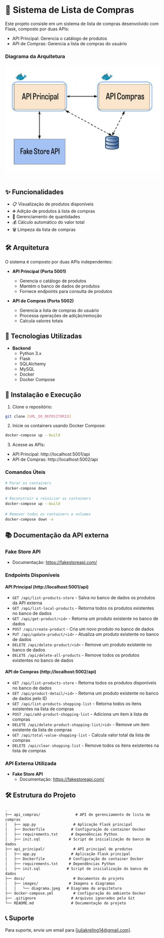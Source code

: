 # 🛒 Sistema de Lista de Compras

Este projeto consiste em um sistema de lista de compras desenvolvido com Flask, composto por duas APIs:
- API Principal: Gerencia o catálogo de produtos
- API de Compras: Gerencia a lista de compras do usuário


### Diagrama da Arquitetura
![Diagrama da Arquitetura](docs/images/diagrama.jpeg)

## ✨ Funcionalidades

- 📋 Visualização de produtos disponíveis
- ➕ Adição de produtos à lista de compras
- 🔄 Gerenciamento de quantidades
- 💰 Cálculo automático do valor total
- 🗑️ Limpeza da lista de compras

## 🛠️ Arquitetura

O sistema é composto por duas APIs independentes:

- **API Principal (Porta 5001)**
  - Gerencia o catálogo de produtos
  - Mantém o banco de dados de produtos
  - Fornece endpoints para consulta de produtos

- **API de Compras (Porta 5002)**
  - Gerencia a lista de compras do usuário
  - Processa operações de adição/remoção
  - Calcula valores totais

## 🚀 Tecnologias Utilizadas

- **Backend**
  - Python 3.x
  - Flask
  - SQLAlchemy
  - MySQL
  - Docker
  - Docker Compose

## 🔧 Instalação e Execução

1. Clone o repositório:
```bash
git clone [URL_DO_REPOSITORIO]
```

2. Inicie os containers usando Docker Compose:
```bash
docker-compose up --build
```

3. Acesse as APIs:
- API Principal: http://localhost:5001/api
- API de Compras: http://localhost:5002/api

### Comandos Úteis

```bash
# Parar os containers
docker-compose down

# Reconstruir e reiniciar os containers
docker-compose up --build

# Remover todos os containers e volumes
docker-compose down -v
```

## 📚 Documentação da API externa

### Fake Store API
- Documentação: https://fakestoreapi.com/


### Endpoints Disponíveis

#### API Principal (http://localhost:5001/api)
- `GET /api/list-products-store` - Salva no banco de dados os produtos da API externa
- `GET /api/list-local-products` - Retorna todos os produtos existentes no banco de dados
- `GET /api/get-product/<id>` - Retorna um produto existente no banco de dados
- `POST /api/create-product` - Cria um novo produto no banco de dados
- `PUT /api/update-product/<id>` - Atualiza um produto existente no banco de dados
- `DELETE /api/delete-product/<id>` - Remove um produto existente no banco de dados
- `DELETE /api/delete-all-products` - Remove todos os produtos existentes no banco de dados

#### API de Compras (http://localhost:5002/api)
- `GET /api/list-products-store` - Retorna todos os produtos disponíveis no banco de dados
- `GET /api/product-detail/<id>` - Retorna um produto existente no banco de dados pelo ID
- `GET /api/list-products-shopping-list` - Retorna todos os itens existentes na lista de compras
- `POST /api/add-product-shopping-list` - Adiciona um item à lista de compras
- `DELETE /api/delete-product-shopping-list/<id>` - Remove um item existente da lista de compras
- `GET /api/total-value-shopping-list` - Calcula valor total da lista de compras
- `DELETE /api/clear-shopping-list` - Remove todos os itens existentes na lista de compras

### API Externa Utilizada
- **Fake Store API**
  - Documentação: https://fakestoreapi.com/

## 🛠️ Estrutura do Projeto

```
.
├── api_compras/                # API de gerenciamento de lista de compras
│   ├── app.py                 # Aplicação Flask principal
│   ├── Dockerfile            # Configuração do container Docker
│   ├── requirements.txt      # Dependências Python
│   ├── init.sql             # Script de inicialização do banco de dados
├── api_principal/             # API principal de produtos
│   ├── app.py                # Aplicação Flask principal
│   ├── Dockerfile           # Configuração do container Docker
│   ├── requirements.txt     # Dependências Python
│   ├── init.sql            # Script de inicialização do banco de dados
├── docs/                      # Documentos do projeto
│   ├── images/              # Imagens e diagramas
│   │   └── diagrama.jpeg   # Diagrama da arquitetura
├── docker-compose.yml         # Configuração do ambiente Docker
├── .gitignore                # Arquivos ignorados pelo Git
└── README.md                 # Documentação do projeto
```

## 📞 Suporte

Para suporte, envie um email para [juliakreling14@gmail.com]. 